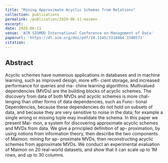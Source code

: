 ```yaml
---
title: "Mining Approximate Acyclic Schemas from Relations"
collection: publications
permalink: /publication/2020-06-11-maimon
excerpt: 
date: 2020-06-11
venue: 'ACM SIGMOD International Conference on Management of Data'
paperurl: 'https://dl.acm.org/doi/pdf/10.1145/3318464.3380573'
citation: 
---
```


## Abstract
Acyclic schemes have numerous applications in databases and in machine learning, such as improved design, more effi- cient storage, and increased performance for queries and ma- chine learning algorithms. Multivalued dependencies (MVDs) are the building blocks of acyclic schemes. The discovery from data of both MVDs and acyclic schemes is more chal- lenging than other forms of data dependencies, such as Func- tional Dependencies, because these dependencies do not hold on subsets of data, and because they are very sensitive to noise in the data; for example a single wrong or missing tuple may invalidate the schema. In this paper we present Mai- mon, a system for discovering approximate acyclic schemes and MVDs from data. We give a principled definition of ap- proximation, by using notions from information theory, then describe the two components of Maimon: mining for ap- proximate MVDs, then reconstructing acyclic schemes from approximate MVDs. We conduct an experimental evaluation of Maimon on 20 real-world datasets, and show that it can scale up to 1M rows, and up to 30 columns.